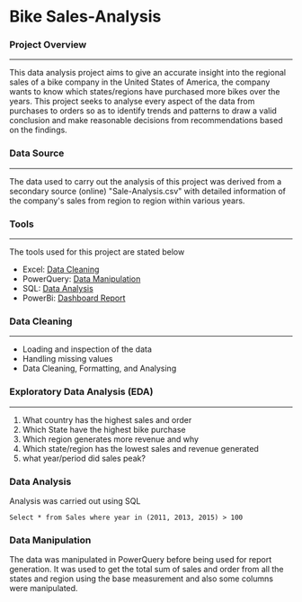 # Bike Sales-Analysis

### Project Overview
---
This data analysis project aims to give an accurate insight into the regional sales of a bike company in the United States of America, the company wants to know which states/regions have purchased more bikes over the years.
This project seeks to analyse every aspect of the data from purchases to orders so as to identify trends and patterns to draw a valid conclusion and make reasonable decisions from recommendations based on the findings.

### Data Source
---
The data used to carry out the analysis of this project was derived from a secondary source (online) "Sale-Analysis.csv" with detailed information of the company's sales from region to region within various years.

### Tools
---
The tools used for this project are stated below
- Excel: [Data Cleaning](https://support.microsoft.com/en-au/office/top-ten-ways-to-clean-your-data-2844b620-677c-47a7-ac3e-c2e157d1db19)
- PowerQuery: [Data Manipulation](https://learn.microsoft.com/en-us/power-query/best-practices)
- SQL: [Data Analysis](https://www.udacity.com/course/sql-for-data-analysis--ud198)
- PowerBi: [Dashboard Report](https://learn.microsoft.com/en-us/power-bi/create-reports/service-dashboards)

###  Data Cleaning
---
- Loading and inspection of the data
- Handling missing values
- Data Cleaning, Formatting, and Analysing

### Exploratory Data Analysis (EDA)
---
1. What country has the highest sales and order
2. Which State have the highest bike purchase
3. Which region generates more revenue and why
4. Which state/region has the lowest sales and revenue generated
5. what year/period did sales peak?

### Data Analysis
Analysis was carried out using SQL
```
Select * from Sales where year in (2011, 2013, 2015) > 100
```

### Data Manipulation
The data was manipulated in PowerQuery before being used for report generation. It was used to get the total sum of sales and order from all the states and region using the base measurement and also some columns were manipulated.
